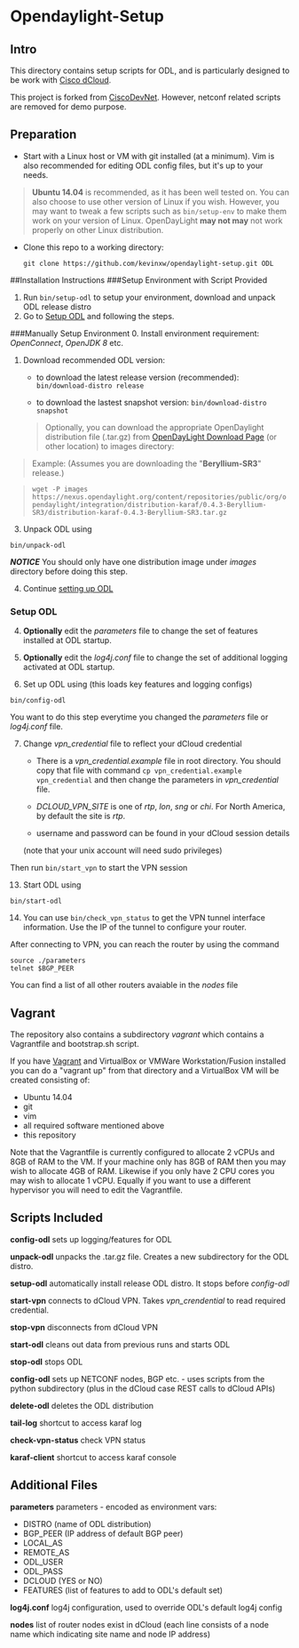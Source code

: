 # Opendaylight-Setup
## Intro
This directory contains setup scripts for ODL, and is particularly designed to be work with [Cisco dCloud](https://dcloud.cisco.com).

This project is forked from [CiscoDevNet](https://github.com/CiscoDevNet/opendaylight-setup).  However, netconf related scripts are removed for demo purpose.

## Preparation
* Start with a Linux host or VM with git installed (at a minimum).  Vim is also recommended for editing ODL config files, but it's up to your needs. 

 > **Ubuntu 14.04** is recommended, as it has been well tested on.  You can also choose to use other version of Linux if you wish.
However, you may want to tweak a few scripts such as `bin/setup-env` to make them work on your version of Linux.  OpenDayLight **may not may** not work properly on other Linux distribution.

* Clone this repo to a working directory:

	`git clone https://github.com/kevinxw/opendaylight-setup.git ODL`
	
##Installation Instructions
###Setup Environment with Script Provided
1. Run `bin/setup-odl` to setup your environment, download and unpack ODL release distro
2. Go to [Setup ODL](#setup-odl) and following the steps.

###Manually Setup Environment
0. Install environment requirement: *OpenConnect*, *OpenJDK 8* etc.

1.  Download recommended ODL version:

    * to download the latest release version (recommended):
    `bin/download-distro release`

    * to download the lastest snapshot version:
    `bin/download-distro snapshot`
    
    >Optionally, you can download the appropriate OpenDaylight distribution file (.tar.gz) from [OpenDayLight Download Page](https://www.opendaylight.org/downloads) (or other location) to images directory:

  >Example: (Assumes you are downloading the "**Beryllium-SR3**" release.)

  >`wget -P images https://nexus.opendaylight.org/content/repositories/public/org/opendaylight/integration/distribution-karaf/0.4.3-Beryllium-SR3/distribution-karaf-0.4.3-Beryllium-SR3.tar.gz`

3.  Unpack ODL using

  `bin/unpack-odl`

  ***NOTICE*** You should only have one distribution image under *images* directory before doing this step.
  
4. Continue [setting up ODL](#setup-odl)

### <a name="setup-odl">Setup ODL</a>
4.  **Optionally** edit the *parameters* file to change the set of features installed at ODL startup.

5.  **Optionally** edit the *log4j.conf* file to change the set of additional logging activated at ODL startup.
 
6.  Set up ODL using (this loads key features and logging configs)

  `bin/config-odl`

  You want to do this step everytime you changed the *parameters* file or *log4j.conf* file.
   
7. Change *vpn\_credential* file to reflect your dCloud credential

   * There is a *vpn_credential.example* file in root directory. You should copy that file with command `cp vpn_credential.example vpn_credential` and then change the parameters in *vpn_credential* file.
	
	* *DCLOUD\_VPN\_SITE* is one of *rtp*, *lon*, *sng* or *chi*. For North America, by default the site is *rtp*.
	* username and password can be found in your dCloud session details

	(note that your unix account will need sudo privileges)

  Then run `bin/start_vpn` to start the VPN session

13. Start ODL using

  `bin/start-odl`

14.  You can use `bin/check_vpn_status` to get the VPN tunnel interface information. Use the IP of the tunnel to configure your router.
  
  After connecting to VPN, you can reach the router by using the command

  ```
  source ./parameters
  telnet $BGP_PEER
  ```

  You can find a list of all other routers avaiable in the *nodes* file

## Vagrant
 
The repository also contains a subdirectory *vagrant* which contains a Vagrantfile and bootstrap.sh script.

If you have [Vagrant](https://www.vagrantup.com/downloads.html) and VirtualBox or VMWare Workstation/Fusion installed you can do a "vagrant up" from that directory and a VirtualBox VM will be created consisting of:

* Ubuntu 14.04
* git
* vim
* all required software mentioned above
* this repository

Note that the Vagrantfile is currently configured to allocate 2 vCPUs and 8GB of RAM to the VM.   If your machine only has 8GB of RAM then you may wish to allocate 4GB of RAM.  Likewise if you only have 2 CPU cores you may wish to allocate 1 vCPU.   Equally if you want to use a different hypervisor you will need to edit the Vagrantfile.

## Scripts Included

**config-odl** sets up logging/features for ODL

**unpack-odl** unpacks the .tar.gz file.  Creates a new subdirectory for the ODL distro.

**setup-odl** automatically install release ODL distro. It stops before *config-odl*

**start-vpn** connects to dCloud VPN.  Takes *vpn\_crendential* to read required credential.  

**stop-vpn** disconnects from dCloud VPN

**start-odl** cleans out data from previous runs and starts ODL

**stop-odl** stops ODL

**config-odl** sets up NETCONF nodes, BGP etc. - uses scripts from the python subdirectory (plus in the dCloud case REST calls to dCloud APIs)

**delete-odl** deletes the ODL distribution

**tail-log** shortcut to access karaf log

**check-vpn-status** check VPN status

**karaf-client** shortcut to access karaf console

## Additional Files

**parameters** parameters - encoded as environment vars:

* DISTRO (name of ODL distribution)
* BGP_PEER (IP address of default BGP peer)
* LOCAL_AS
* REMOTE_AS
* ODL_USER
* ODL_PASS
* DCLOUD (YES or NO)
* FEATURES (list of features to add to ODL's default set)

**log4j.conf** log4j configuration, used to override ODL's default log4j config

**nodes** list of router nodes exist in dCloud (each line consists of a node name which indicating site name and node IP address)
